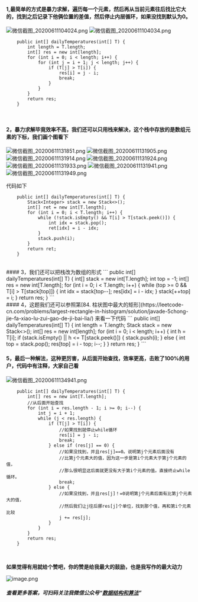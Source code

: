 
#### 1,最简单的方式是暴力求解，遍历每一个元素，然后再从当前元素往后找比它大的，找到之后记录下他俩位置的差值，然后停止内层循环，如果没找到默认为0。
![微信截图_20200611104024.png](https://pic.leetcode-cn.com/5123488ad7a1fee175480390025506fcc86524e8f0acf3d8b3a04f4bac0facbb-%E5%BE%AE%E4%BF%A1%E6%88%AA%E5%9B%BE_20200611104024.png)
![微信截图_20200611104034.png](https://pic.leetcode-cn.com/4ae7b3bd50fc5c53c07953fb39873032173d27c3d3e4767660402309eff46a53-%E5%BE%AE%E4%BF%A1%E6%88%AA%E5%9B%BE_20200611104034.png)


```
    public int[] dailyTemperatures(int[] T) {
        int length = T.length;
        int[] res = new int[length];
        for (int i = 0; i < length; i++) {
            for (int j = i + 1; j < length; j++) {
                if (T[j] > T[i]) {
                    res[i] = j - i;
                    break;
                }
            }
        }
        return res;
    }
```

<br>

#### 2，暴力求解毕竟效率不高，我们还可以只用栈来解决，这个栈中存放的是数组元素的下标，我们画个图看下
![微信截图_20200611131851.png](https://pic.leetcode-cn.com/7209ac1b4f5ec690c2bc5e019d88b87cc80e64c0ab3ab559e80bb303388a1482-%E5%BE%AE%E4%BF%A1%E6%88%AA%E5%9B%BE_20200611131851.png)
![微信截图_20200611131905.png](https://pic.leetcode-cn.com/4faa99b52a2f03d09a3836a82f5b68e9d1a483b0cd71e5bb22eebddf804d4b9a-%E5%BE%AE%E4%BF%A1%E6%88%AA%E5%9B%BE_20200611131905.png)
![微信截图_20200611131914.png](https://pic.leetcode-cn.com/b83a04163ceede3d45038a2d61e86f946d37e6d2c3aa82e8f7c08e5bea71badd-%E5%BE%AE%E4%BF%A1%E6%88%AA%E5%9B%BE_20200611131914.png)
![微信截图_20200611131924.png](https://pic.leetcode-cn.com/0aea854709433b259362dff1fc12fc80054881cc49ebc73bac6a8b42a3d908d0-%E5%BE%AE%E4%BF%A1%E6%88%AA%E5%9B%BE_20200611131924.png)
![微信截图_20200611131933.png](https://pic.leetcode-cn.com/13360afbcee7e2ab9ec6dd82cab1560fce9f4f2b336682b3017ee95695265306-%E5%BE%AE%E4%BF%A1%E6%88%AA%E5%9B%BE_20200611131933.png)
![微信截图_20200611131941.png](https://pic.leetcode-cn.com/1634ccfa6a688d91de575e20cf91583e7e733502461b5c6339b64a1702d709e9-%E5%BE%AE%E4%BF%A1%E6%88%AA%E5%9B%BE_20200611131941.png)
![微信截图_20200611131949.png](https://pic.leetcode-cn.com/17fec02033e9de5c0c07716e3c80bb22ce1e285cf95eba9ec33c2af698b2dbf7-%E5%BE%AE%E4%BF%A1%E6%88%AA%E5%9B%BE_20200611131949.png)

代码如下
```
    public int[] dailyTemperatures(int[] T) {
        Stack<Integer> stack = new Stack<>();
        int[] ret = new int[T.length];
        for (int i = 0; i < T.length; i++) {
            while (!stack.isEmpty() && T[i] > T[stack.peek()]) {
                int idx = stack.pop();
                ret[idx] = i - idx;
            }
            stack.push(i);
        }
        return ret;
    }
```
<br>
#### 3，我们还可以把栈改为数组的形式
```
    public int[] dailyTemperatures(int[] T) {
        int[] stack = new int[T.length];
        int top = -1;
        int[] res = new int[T.length];
        for (int i = 0; i < T.length; i++) {
            while (top >= 0 && T[i] > T[stack[top]]) {
                int idx = stack[top--];
                res[idx] = i - idx;
            }
            stack[++top] = i;
        }
        return res;
    }
```
<br>
#### 4，这题我们还可以参照第[84. 柱状图中最大的矩形](https://leetcode-cn.com/problems/largest-rectangle-in-histogram/solution/javade-5chong-jie-fa-xiao-lu-zui-gao-de-ji-bai-lia/)
来看一下代码
```
    public int[] dailyTemperatures(int[] T) {
        int length = T.length;
        Stack<Integer> stack = new Stack<>();
        int[] res = new int[length];
        for (int i = 0; i < length; i++) {
            int h = T[i];
            if (stack.isEmpty() || h <= T[stack.peek()]) {
                stack.push(i);
            } else {
                int top = stack.pop();
                res[top] = i - top;
                i--;
            }
        }
        return res;
    }
```

<br>

#### 5，最后一种解法，这种更厉害，从后面开始查找，效率更高，击败了100%的用户，代码中有注释，大家自己看
![微信截图_20200611134941.png](https://pic.leetcode-cn.com/b4cf88fd849b515a3f66786acbf25e72abe94193511ac9a7b9e81ee178a7269c-%E5%BE%AE%E4%BF%A1%E6%88%AA%E5%9B%BE_20200611134941.png)

```
    public int[] dailyTemperatures(int[] T) {
        int[] res = new int[T.length];
        //从后面开始查找
        for (int i = res.length - 1; i >= 0; i--) {
            int j = i + 1;
            while (j < res.length) {
                if (T[j] > T[i]) {
                    //如果找到就停止while循环
                    res[i] = j - i;
                    break;
                } else if (res[j] == 0) {
                    //如果没找到，并且res[j]==0。说明第j个元素后面没有
                    //比第j个元素大的值，因为这一步是第i个元素大于第j个元素的值，
                    //那么很明显这后面就更没有大于第i个元素的值。直接终止while循环。
                    break;
                } else {
                    //如果没找到，并且res[j]！=0说明第j个元素后面有比第j个元素大的值，
                    //然后我们让j往后挪res[j]个单位，找到那个值，再和第i个元素比较
                    j += res[j];
                }
            }
        }
        return res;
    }
```

<br>

**如果觉得有用就给个赞吧，你的赞是给我最大的鼓励，也是我写作的最大动力**

![image.png](https://pic.leetcode-cn.com/d56a80459005b444404d2ad6fbaabdabecd2b9ed3cb2cf432e570c315ae2fcf7-image.png)
##### 查看更多答案，可扫码关注我微信公众号“**[数据结构和算法](https://img-blog.csdnimg.cn/20200807155236311.png)**”